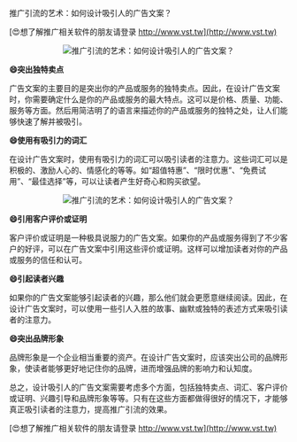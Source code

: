 推广引流的艺术：如何设计吸引人的广告文案？

[😍想了解推广相关软件的朋友请登录 http://www.vst.tw](http://www.vst.tw)

 <center><img src="https://vst.tw/MP4/tuiguang/png/5.png" alt="推广引流的艺术：如何设计吸引人的广告文案？"></center>

**😄突出独特卖点**

广告文案的主要目的是突出你的产品或服务的独特卖点。因此，在设计广告文案时，你需要确定什么是你的产品或服务的最大特点。这可以是价格、质量、功能、服务等方面。然后用简洁明了的语言来描述你的产品或服务的独特之处，让人们能够快速了解并被吸引。

**😄使用有吸引力的词汇**

在设计广告文案时，使用有吸引力的词汇可以吸引读者的注意力。这些词汇可以是积极的、激励人心的、情感化的等等。如“超值特惠”、“限时优惠”、“免费试用”、“最佳选择”等，可以让读者产生好奇心和购买欲望。

 <center><img src="https://vst.tw/MP4/tuiguang/png/2.png" alt="推广引流的艺术：如何设计吸引人的广告文案？"></center>

**😄引用客户评价或证明**

客户评价或证明是一种极具说服力的广告文案。如果你的产品或服务得到了不少客户的好评，可以在广告文案中引用这些评价或证明。这样可以增加读者对你的产品或服务的信任和认可。

**😄引起读者兴趣**

如果你的广告文案能够引起读者的兴趣，那么他们就会更愿意继续阅读。因此，在设计广告文案时，可以使用一些引人入胜的故事、幽默或独特的表述方式来吸引读者的注意力。

**😄突出品牌形象**

品牌形象是一个企业相当重要的资产。在设计广告文案时，应该突出公司的品牌形象，使读者能够更好地记住你的品牌，进而增强品牌的影响力和认知度。

总之，设计吸引人的广告文案需要考虑多个方面，包括独特卖点、词汇、客户评价或证明、兴趣引导和品牌形象等等。只有在这些方面都做得很好的情况下，才能够真正吸引读者的注意力，提高推广引流的效果。

[😍想了解推广相关软件的朋友请登录 http://www.vst.tw](http://www.vst.tw)



